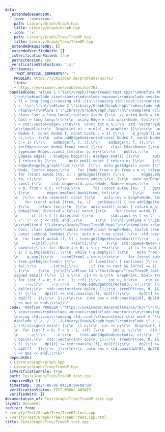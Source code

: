 ```yaml
---
data:
  _extendedDependsOn:
  - icon: ':question:'
    path: Library/Graph/Graph.hpp
    title: Library/Graph/Graph.hpp
  - icon: ':x:'
    path: Library/Graph/Tree/TreeDP.hpp
    title: Library/Graph/Tree/TreeDP.hpp
  _extendedRequiredBy: []
  _extendedVerifiedWith: []
  _isVerificationFailed: true
  _pathExtension: cpp
  _verificationStatusIcon: ':x:'
  attributes:
    '*NOT_SPECIAL_COMMENTS*': ''
    PROBLEM: https://yukicoder.me/problems/no/763
    links:
    - https://yukicoder.me/problems/no/763
  bundledCode: "#line 1 \"Test/Graph/Tree/TreeDP.test.cpp\"\n#define PROBLEM \"https://yukicoder.me/problems/no/763\"\
    \r\n\r\n#include <iostream>\r\n#include <queue>\r\n#include <vector>\r\n\r\nusing\
    \ ll = long long;\r\nusing std::cin;\r\nusing std::cout;\r\nconstexpr char endl\
    \ = '\\n';\r\n\r\n#line 2 \"Library/Graph/Graph.hpp\"\n#include <deque>\r\n#include\
    \ <tuple>\r\n#line 5 \"Library/Graph/Graph.hpp\"\n\r\ntemplate <class Node = int,\
    \ class Cost = long long>\r\nclass Graph {\r\n  // using Node = int;\r\n  // using\
    \ Cost = long long;\r\n\r\n  using Edge = std::pair<Node, Cost>;\r\n  using Edges\
    \ = std::vector<Edge>;\r\n\r\n  const int m_n;\r\n  std::vector<Edges> m_graph;\r\
    \n\r\npublic:\r\n  Graph(int n) : m_n(n), m_graph(n) {}\r\n\r\n  auto addEdge(const\
    \ Node& f, const Node& t, const Cost& c = 1) {\r\n    m_graph[f].emplace_back(t,\
    \ c);\r\n  }\r\n  auto addEdgeUndirected(const Node& f, const Node& t, const Cost&\
    \ c = 1) {\r\n    addEdge(f, t, c);\r\n    addEdge(t, f, c);\r\n  }\r\n  auto\
    \ getEdges(const Node& from) const {\r\n    class EdgesRange {\r\n      const\
    \ typename Edges::const_iterator b, e;\r\n\r\n    public:\r\n      EdgesRange(const\
    \ Edges& edges) : b(edges.begin()), e(edges.end()) {}\r\n      auto begin() const\
    \ { return b; }\r\n      auto end() const { return e; }\r\n    };\r\n    return\
    \ EdgesRange(m_graph[from]);\r\n  }\r\n  auto getEdges() const {\r\n    std::deque<std::tuple<Node,\
    \ Node, Cost>> edges;\r\n    for (Node from = 0; from < m_n; ++from)\r\n     \
    \ for (const auto& [to, c] : getEdges(from)) {\r\n        edges.emplace_back(from,\
    \ to, c);\r\n      }\r\n    return edges;\r\n  }\r\n  auto getEdgesExcludeCost()\
    \ const {\r\n    std::deque<std::pair<Node, Node>> edges;\r\n    for (Node from\
    \ = 0; from < m_n; ++from)\r\n      for (const auto& [to, _] : getEdges(from))\
    \ {\r\n        edges.emplace_back(from, to);\r\n      }\r\n    return edges;\r\
    \n  }\r\n  auto reverse() const {\r\n    auto rev = Graph<Node, Cost>(m_n);\r\n\
    \    for (const auto& [from, to, c] : getEdges()) { rev.addEdge(to, from, c);\
    \ }\r\n    return rev;\r\n  }\r\n  auto size() const { return m_n; };\r\n  auto\
    \ debug(bool directed = false) const {\r\n    for (const auto& [f, t, c] : getEdges())\r\
    \n      if (f < t || directed) {\r\n        std::cout << f << \" -> \" << t <<\
    \ \": \" << c << std::endl;\r\n      }\r\n  }\r\n};\n#line 4 \"Library/Graph/Tree/TreeDP.hpp\"\
    \n\r\n#line 6 \"Library/Graph/Tree/TreeDP.hpp\"\n\r\ntemplate <class Node, class\
    \ Cost, class Lambda>\r\nauto treeDP(const Graph<Node, Cost>& tree, Node root,\
    \ const Lambda& lambda) {\r\n  auto n = tree.size();\r\n  std::vector<Node> in(n);\r\
    \n  for (const auto& [f, t] : tree.getEdgesExcludeCost())\r\n    if (f < t) {\r\
    \n      ++in[f];\r\n      ++in[t];\r\n    }\r\n  std::queue<Node> q;\r\n  std::vector<bool>\
    \ used(n);\r\n  for (Node i = 0; i < n; ++i)\r\n    if (i != root && in[i] ==\
    \ 1) { q.emplace(i); }\r\n  while (!q.empty()) {\r\n    auto from = q.front();\r\
    \n    q.pop();\r\n    used[from] = true;\r\n\r\n    for (const auto& [to, _] :\
    \ tree.getEdges(from)) {\r\n      if (used[to]) { continue; }\r\n      lambda(from,\
    \ to);\r\n      --in[to];\r\n      if (to != root && in[to] == 1) { q.emplace(to);\
    \ }\r\n    }\r\n  }\r\n}\r\n#line 14 \"Test/Graph/Tree/TreeDP.test.cpp\"\n\r\n\
    signed main() {\r\n  ll n;\r\n  cin >> n;\r\n  Graph<int, bool> tree(n);\r\n \
    \ for (int f = 0; f < n - 1; ++f) {\r\n    int u, v;\r\n    cin >> u >> v;\r\n\
    \    --u;\r\n    --v;\r\n    tree.addEdgeUndirected(u, v);\r\n  }\r\n\r\n  std::vector<int>\
    \ dp1(n);\r\n  std::vector<int> dp2(n, 1);\r\n  treeDP(tree, 0, [&](int f, int\
    \ t) {\r\n    dp1[t] += std::max(dp1[f], dp2[f]);\r\n    dp2[t] += std::max(dp1[f],\
    \ dp2[f] - 1);\r\n  });\r\n\r\n  auto ans = std::max(dp1[0], dp2[0]);\r\n  cout\
    \ << ans << endl;\r\n}\n"
  code: "#define PROBLEM \"https://yukicoder.me/problems/no/763\"\r\n\r\n#include\
    \ <iostream>\r\n#include <queue>\r\n#include <vector>\r\n\r\nusing ll = long long;\r\
    \nusing std::cin;\r\nusing std::cout;\r\nconstexpr char endl = '\\n';\r\n\r\n\
    #include \"./../../../Library/Graph/Graph.hpp\"\r\n#include \"./../../../Library/Graph/Tree/TreeDP.hpp\"\
    \r\n\r\nsigned main() {\r\n  ll n;\r\n  cin >> n;\r\n  Graph<int, bool> tree(n);\r\
    \n  for (int f = 0; f < n - 1; ++f) {\r\n    int u, v;\r\n    cin >> u >> v;\r\
    \n    --u;\r\n    --v;\r\n    tree.addEdgeUndirected(u, v);\r\n  }\r\n\r\n  std::vector<int>\
    \ dp1(n);\r\n  std::vector<int> dp2(n, 1);\r\n  treeDP(tree, 0, [&](int f, int\
    \ t) {\r\n    dp1[t] += std::max(dp1[f], dp2[f]);\r\n    dp2[t] += std::max(dp1[f],\
    \ dp2[f] - 1);\r\n  });\r\n\r\n  auto ans = std::max(dp1[0], dp2[0]);\r\n  cout\
    \ << ans << endl;\r\n}"
  dependsOn:
  - Library/Graph/Graph.hpp
  - Library/Graph/Tree/TreeDP.hpp
  isVerificationFile: true
  path: Test/Graph/Tree/TreeDP.test.cpp
  requiredBy: []
  timestamp: '2024-08-06 04:18:00+09:00'
  verificationStatus: TEST_WRONG_ANSWER
  verifiedWith: []
documentation_of: Test/Graph/Tree/TreeDP.test.cpp
layout: document
redirect_from:
- /verify/Test/Graph/Tree/TreeDP.test.cpp
- /verify/Test/Graph/Tree/TreeDP.test.cpp.html
title: Test/Graph/Tree/TreeDP.test.cpp
---
```

